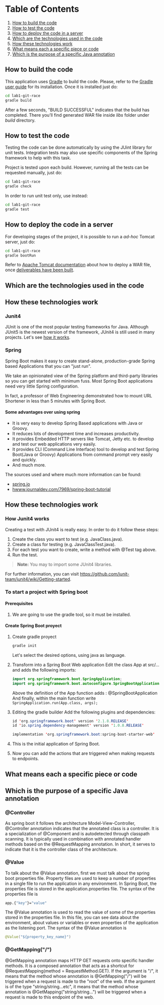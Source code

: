 # Table of Contents

1. [How to build the code](#how-to-build-the-code)
2. [How to test the code](#how-to-test-the-code)
3. [How to deploy the code in a server](#how-to-deploy-the-code-in-a-server)
4. [Which are the technologies used in the code](#which-are-the-technologies-used-in-the-code)
5. [How these technologies work](#how-these-technologies-work)
6. [What means each a specific piece or code](#what-means-each-a-specific-piece-or-code)
7. [Which is the purpose of a specific Java annotation](#which-is-the-purpose-of-a-specific-java-annotation)

## How to build the code

This application uses [Gradle](http://gradle.org) to build the code. Please, refer to the [Gradle user guide](https://docs.gradle.org/current/userguide/installation.html) for its installation. Once it is installed just do:

```bash
cd lab1-git-race
gradle build
```

After a few seconds, "BUILD SUCCESSFUL" indicates that the build has completed. There you’ll find generated WAR file inside *libs* folder under *build* directory.

## How to test the code

Testing the code can be done automatically by using the JUint library for unit tests. Integration tests may also use specific components of the Spring framework to help with this task.

Project is tested upon each build. However, running all the tests can be requested manually, just do:

```bash
cd lab1-git-race
gradle check
```

In order to run unit test only, use instead:

```bash
cd lab1-git-race
gradle test
```

## How to deploy the code in a server

For developing stages of the project, it is possible to run a *ad-hoc* Tomcat server, just do:

```bash
cd lab1-git-race
gradle bootRun
```
Refer to [Apache Tomcat documentation](https://tomcat.apache.org/tomcat-8.0-doc/deployer-howto.html) about how to deploy a WAR file, once [deliverables have been built](#how-to-build-the-code).

## Which are the technologies used in the code

## How these technologies work

### Junit4

JUnit is one of the most popular testing frameworks for Java. Although JUnit5 is the newest version of the framework, JUnit4 is still used in many projects. Let's see [how it works](#how-junit4-works).

### Spring

Spring Boot makes it easy to create stand-alone, production-grade Spring based Applications that you can "just run".

We take an opinionated view of the Spring platform and third-party libraries so you can get started with minimum fuss. Most Spring Boot applications need very little Spring configuration.

In fact, a professor of Web Engineering demonstrated how to mount URL Shortener in less than 5 minutes with Spring Boot.

#### Some advantages over using spring

* It is very easy to develop Spring Based applications with Java or Groovy.
* It reduces lots of development time and increases productivity.
* It provides Embedded HTTP servers like Tomcat, Jetty etc. to develop and test our web applications very easily.
* It provides CLI (Command Line Interface) tool to develop and test Spring Boot(Java or Groovy) Applications from command prompt very easily and quickly.
* And much more.

The sources used and where much more information can be found:
* [spring.io](https://spring.io/projects/spring-boot)
* [hwww.journaldev.com/7969/spring-boot-tutorial](https://www.journaldev.com/7969/spring-boot-tutorial)
  
## How these technologies work

### How Junit4 works

Creating a test with JUnit4 is really easy. In order to do it follow these steps:

1. Create the class you want to test (e.g. JavaClass.java).
2. Create a class for testing (e.g. JavaClassTest.java).
3. For each test you want to create, write a method with @Test tag above.
4. Run the test.

> **Note:** You may to import some JUnit4 libraries.

For further information, you can visit <https://github.com/junit-team/junit4/wiki/Getting-started>.

### To start a project with Spring boot

#### Prerequisites
1. We are going to use the gradle tool, so it must be installed.

#### Create Spring Boot proyect

1. Create gradle proyect

    ```bash
    gradle init
    ```

    Let's select the desired options, using java as language.

1. Transform into a Spring Boot Web application
    Edit the class App at src/... and adds the following imports:

    ```java
    import org.springframework.boot.SpringApplication;
    import org.springframework.boot.autoconfigure.SpringBootApplication;
    ```

    Above the definition of the App function adds : @SpringBootApplication
    And finally, within the main function write `SpringApplication.run(App.class, args);`

1. Editing the gradle builder
    Add the following plugins and dependencies:

    ```java
    id 'org.springframework.boot' version '2.1.8.RELEASE'
    id 'io.spring.dependency-management' version '1.0.8.RELEASE'

    implementation 'org.springframework.boot:spring-boot-starter-web'
    ```

1. This is the initial application of Spring Boot.

1. Now you can add the actions that are triggered when making requests to endpoints.

## What means each a specific piece or code

## Which is the purpose of a specific Java annotation

### @Controller

As spring boot it follows the architecture Model-View-Controller, @Controller annotation indicates that the annotated class is a controller. It is a specialization of @Component and is autodetected through classpath scanning. It is typically used in combination with annotated handler methods based on the @RequestMapping annotation.
In short, it serves to indicate that it is the controller class of the architecture.

### @Value

To talk about the @Value annotation, first we must talk about the spring boot properties file.
Property files are used to keep a number of properties in a single file to run the application in any environment. In Spring Boot, the properties file is stored in the application.properties file.
The syntax of the properties file is

```bash
app.{"key"}="value"
```

The @Value annotation is used to read the value of some of the properties stored in the properties file.
In this file, you can see data about the environment, about values or variables or even properties of the application as the listening port.
The syntax of the @Value annotation is

```java
@Value("${property_key_name}")
```


### @GetMapping("/")

@GetMapping annotation maps HTTP GET requests onto specific handler methods. It is a composed annotation that acts as a shortcut for @RequestMapping(method = RequestMethod.GET).
If the argument is "/", it means that the method whose annotation is @GetMapping("/") will be triggered when a request is made to the "root" of the web.
If the argument is of the type "string/string...etc", it means that the method whose annotation is @GetMapping("string/string...") will be triggered when a request is made to this endpoint of the web.



